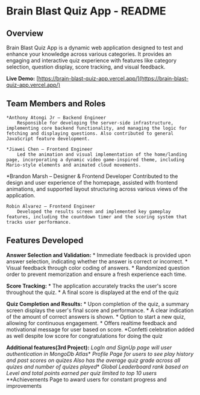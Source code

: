 
# Brain Blast Quiz App - README

## Overview

Brain Blast Quiz App is a dynamic web application designed to test and enhance your knowledge across various categories. It provides an engaging and interactive quiz experience with features like category selection, question display, score tracking, and visual feedback.

**Live Demo:** [https://brain-blast-quiz-app.vercel.app/](https://brain-blast-quiz-app.vercel.app/)

## Team Members and Roles
    *Anthony Atongi Jr – Backend Engineer
        Responsible for developing the server-side infrastructure, implementing core backend functionality, and managing the logic for fetching and displaying questions. Also contributed to general JavaScript feature development.

    *Jiawei Chen – Frontend Engineer
        Led the animation and visual implementation of the home/landing page, incorporating a dynamic video game-inspired theme, including Mario-style elements and animated cloud movements.

  *Brandon Marsh – Designer & Frontend Developer
        Contributed to the design and user experience of the homepage, assisted with frontend animations, and supported layout structuring across various views of the application.

    Robin Alvarez – Frontend Engineer
        Developed the results screen and implemented key gameplay features, including the countdown timer and the scoring system that tracks user performance.

## Features Developed
**Answer Selection and Validation:**
    * Immediate feedback is provided upon answer selection, indicating whether the answer is correct or incorrect.
    * Visual feedback through color coding of answers.
    * Randomized question order to prevent memorization and ensure a fresh experience each time.

**Score Tracking:**
        * The application accurately tracks the user's score throughout the quiz.
        * A final score is displayed at the end of the quiz

**Quiz Completion and Results:**
    * Upon completion of the quiz, a summary screen displays the user's final score and performance.
    * A clear indication of the amount of correct answers is shown.
    * Option to start a new quiz, allowing for continuous engagement.
    * Offers realtime feedback and motivational message for user based on score.
    *Confetti celebration added as well despite low score for congratulations for doing the quiz

**Additional features(3rd Project):**
    *LogIn and SignUp page will user authentication in MongoDb Atlas**
    *Profile Page for users to see play history and past scores on quizes
        Also has the average quiz grade across all quizes and number of quizes played**
    *Global Leaderboard rank based on Level and total points earned per quiz limited to top 10 users*
    **Achievements Page to award users for constant progress and improvements